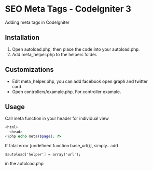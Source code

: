 # SEO Meta Tags - CodeIgniter 3
Adding meta tags in CodeIgniter

## Installation
1. Open autoload.php, then place the code into your autoload.php.
2. Add meta_helper.php to the helpers folder.

## Customizations
- Edit meta_helper.php, you can add facebook open graph and twitter card.
- Open controllers/example.php, For controller example.

## Usage
Call meta function in your header for individual view
~~~php
<html>
  <head>
<?php echo meta($page); ?>
~~~

If fatal error [undefined function base_url()], simply.. add 
~~~
$autoload['helper'] = array('url');
~~~
 in the autoload.php
